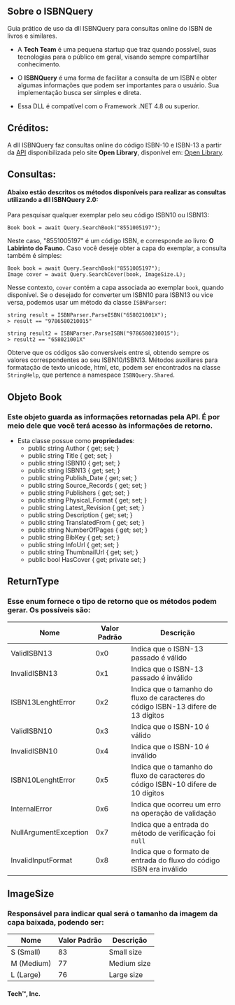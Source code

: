 ## __Sobre o ISBNQuery__
Guia prático de uso da dll ISBNQuery para consultas online do ISBN de livros e similares.

* A __Tech Team__ é uma pequena startup que traz quando possível, suas tecnologias para o público em geral, visando sempre compartilhar conhecimento.

* O __ISBNQuery__ é uma forma de facilitar a consulta de um ISBN e obter algumas informações que podem ser importantes para o usuário. Sua implementação busca ser simples e direta.

* Essa DLL é compatível com o Framework .NET 4.8 ou superior.

## Créditos:
A dll ISBNQuery faz consultas online do código ISBN-10 e ISBN-13 a partir da [API](https://openlibrary.org/developers/) disponibilizada pelo site __Open Library__, disponível em: [Open Library](https://openlibrary.org/).



## Consultas:
#### Abaixo estão descritos os métodos disponíveis para realizar as consultas utilizando a dll __ISBNQuery 2.0__:

Para pesquisar qualquer exemplar pelo seu código ISBN10 ou ISBN13:

```
Book book = await Query.SearchBook("8551005197");
```

Neste caso, "8551005197" é um código ISBN, e corresponde ao livro: __O Labirinto do Fauno.__
Caso você deseje obter a capa do exemplar, a consulta também é simples:

```
Book book = await Query.SearchBook("8551005197");
Image cover = await Query.SearchCover(book, ImageSize.L);
```
Nesse contexto, `cover` contém a capa associada ao exemplar `book`, quando disponível. Se o desejado for converter um ISBN10 para ISBN13 ou vice versa, podemos usar um método da classe `ISBNParser`:

```
string result = ISBNParser.ParseISBN("658021001X");
> result == "9786580210015"

string result2 = ISBNParser.ParseISBN("9786580210015");
> result2 == "658021001X"
```

Obterve que os códigos são conversíveis entre si, obtendo sempre os valores correspondentes ao seu ISBN10/ISBN13. Métodos auxiliares para formatação de texto unicode, html, etc, podem ser encontrados na classe `StringHelp`, que pertence a namespace `ISBNQuery.Shared`. 


## Objeto __Book__
### Este objeto guarda as informações retornadas pela API. É por meio dele que você terá acesso às informações de retorno.

* Esta classe possue como __propriedades__:
    * public string Author { get; set; }
    * public string Title { get; set; }
    * public string ISBN10 { get; set; }
    * public string ISBN13 { get; set; }
    * public string Publish_Date { get; set; }
    * public string Source_Records { get; set; }
    * public string Publishers { get; set; }
    * public string Physical_Format { get; set; }
    * public string Latest_Revision { get; set; }
    * public string Description { get; set; }
    * public string TranslatedFrom { get; set; }
    * public string NumberOfPages { get; set; }
    * public string BibKey { get; set; }
    * public string InfoUrl { get; set; }
    * public string ThumbnailUrl { get; set; }
    * public bool HasCover { get; private set; }


## __ReturnType__
### Esse enum fornece o tipo de retorno que os métodos podem gerar. Os possíveis são:


| Nome              | Valor Padrão | Descrição                                                           |
| ----------------- | ------------ | ------------------------------------------------------------------- |
| ValidISBN13       | 0x0          | Indica que o ISBN-13 passado é válido                               |
| InvalidISBN13     | 0x1          | Indica que o ISBN-13 passado é inválido                             |
| ISBN13LenghtError | 0x2          | Indica que o tamanho do fluxo de caracteres do código ISBN-13 difere de 13 dígitos |
| ValidISBN10       | 0x3          | Indica que o ISBN-10 é válido                                       |
| InvalidISBN10     | 0x4          | Indica que o ISBN-10 é inválido                                     |
| ISBN10LenghtError | 0x5          | Indica que o tamanho do fluxo de caracteres do código ISBN-10 difere de 10 dígitos |
| InternalError     | 0x6          | Indica que ocorreu um erro na operação de validação                |
| NullArgumentException | 0x7      | Indica que a entrada do método de verificação foi `null`          |
| InvalidInputFormat | 0x8       | Indica que o formato de entrada do fluxo do código ISBN era inválido |



## __ImageSize__
### Responsável para indicar qual será o tamanho da imagem da capa baixada, podendo ser:

| Nome       | Valor Padrão | Descrição     |
| ---------- | ------------ | ------------- |
| S (Small)  | 83           | Small size    |
| M (Medium) | 77           | Medium size   |
| L (Large)  | 76           | Large size    |

#### Tech™, Inc.
